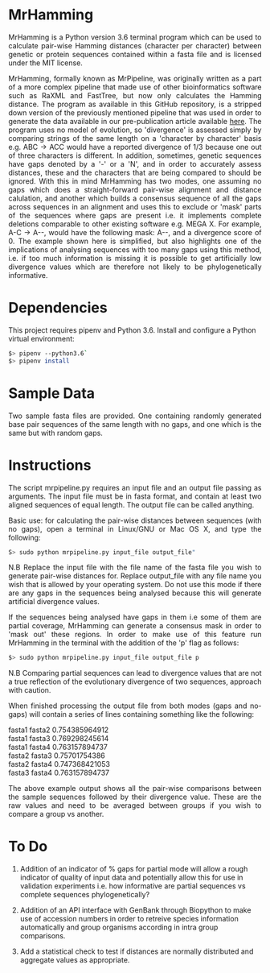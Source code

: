 MrHamming
==========

<p align="justify">MrHamming is a Python version 3.6 terminal program which can be used to calculate pair-wise Hamming distances (character per character) between genetic or protein sequences contained within a fasta file and is licensed under the MIT license.</p>  
  
<p align="justify">MrHamming, formally known as MrPipeline, was originally written as a part of a more complex pipeline that made use of other bioinformatics software such as RaXML and FastTree, but now only calculates the Hamming distance.  The program as available in this GitHub repository, is a stripped down version of the previously mentioned pipeline that was used in order to generate the data available in our pre-publication article available <a href='https://www.biorxiv.org/content/10.1101/289892v1'>here</a>.  The program uses no model of evolution, so 'divergence' is assessed simply by comparing strings of the same length on a 'character by character' basis e.g. ABC -> ACC would have a reported divergence of 1/3 because one out of three characters is different.  In addition, sometimes, genetic sequences have gaps denoted by a '-' or a 'N', and in order to accurately assess distances, these and the characters that are being compared to should be ignored.  With this in mind MrHamming has two modes, one assuming no gaps which does a straight-forward pair-wise alignment and distance calulation, and another which builds a consensus sequence of all the gaps across sequences in an alignment and uses this to exclude or 'mask' parts of the sequences where gaps are present i.e. it implements complete deletions comparable to other existing software e.g. MEGA X.  For example, A-C -> A--, would have the following mask: A--, and a divergence score of 0.  The example shown here is simplified, but also highlights one of the implications of analysing sequences with too many gaps using this method, i.e. if too much information is missing it is possible to get artificially low divergence values which are therefore not likely to be phylogenetically informative.</p>

Dependencies
============

This project requires pipenv and Python 3.6.
Install and configure a Python virtual environment:

```bash
$> pipenv --python3.6`
$> pipenv install
```
Sample Data
===========
<p align="justify">Two sample fasta files are provided. One containing randomly generated base pair sequences of the same length with no gaps, and one which is the same but with random gaps.</p>

Instructions
============
<p align="justify">The script mrpipeline.py requires an input file and an output file passing as arguments. The input file must be in fasta format, and contain at least two aligned sequences of equal length.  The output file can be called anything.</p>

<p align="justify">Basic use: for calculating the pair-wise distances between sequences (with no gaps), open a terminal in Linux/GNU or Mac OS X, and type the following: </p>
  
 ```bash
 S> sudo python mrpipeline.py input_file output_file"
 ```
<p align="justify">N.B Replace the input file with the file name of the fasta file you wish to generate pair-wise distances for.  Replace output_file with any file name you wish that is allowed by your operating system. Do not use this mode if there are any gaps in the sequences being analysed because this will generate artificial divergence values.</p>

<p align="justify">If the sequences being analysed have gaps in them i.e some of them are partial coverage, MrHamming can generate a consensus mask in order to 'mask out' these regions.  In order to make use of this feature run MrHamming in the terminal with the addition of the 'p' flag as follows:</p> 

```bash
$> sudo python mrpipeline.py input_file output_file p
```  
<p align="justify">N.B Comparing partial sequences can lead to divergence values that are not a true reflection of the evolutionary divergence of two sequences, approach with caution.</p>

<p align="justify">When finished processing the output file from both modes (gaps and no-gaps) will contain a series of lines containing something like the following:</p>

fasta1 fasta2 0.754385964912  
fasta1 fasta3 0.769298245614  
fasta1 fasta4 0.763157894737  
fasta2 fasta3 0.75701754386  
fasta2 fasta4 0.747368421053  
fasta3 fasta4 0.763157894737  

<p align="justify">The above example output shows all the pair-wise comparisons between the sample sequences followed by their divergence value.  These are the raw values and need to be averaged between groups if you wish to compare a group vs another.</p>

To Do
=====
1. Addition of an indicator of % gaps for partial mode will allow a rough indicator of quality of input data and potentially allow this for use in validation experiments i.e. how informative are partial sequences vs complete sequences phylogenetically?

2. Addition of an API interface with GenBank through Biopython to make use of accession numbers in order to retreive species information automatically and group organisms according in intra group comparisons.

3. Add a statistical check to test if distances are normally distributed and aggregate values as appropriate.
